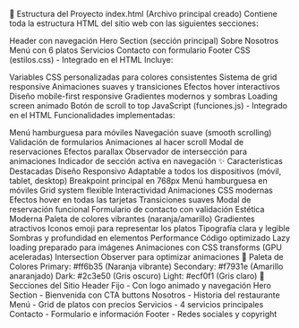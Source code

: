 📁 Estructura del Proyecto
index.html (Archivo principal creado)
Contiene toda la estructura HTML del sitio web con las siguientes secciones:

Header con navegación
Hero Section (sección principal)
Sobre Nosotros
Menú con 6 platos
Servicios
Contacto con formulario
Footer
CSS (estilos.css) - Integrado en el HTML
Incluye:

Variables CSS personalizadas para colores consistentes
Sistema de grid responsive
Animaciones suaves y transiciones
Efectos hover interactivos
Diseño mobile-first responsive
Gradientes modernos y sombras
Loading screen animado
Botón de scroll to top
JavaScript (funciones.js) - Integrado en el HTML
Funcionalidades implementadas:

Menú hamburguesa para móviles
Navegación suave (smooth scrolling)
Validación de formularios
Animaciones al hacer scroll
Modal de reservaciones
Efectos parallax
Observador de intersección para animaciones
Indicador de sección activa en navegación
✨ Características Destacadas
Diseño Responsivo
Adaptable a todos los dispositivos (móvil, tablet, desktop)
Breakpoint principal en 768px
Menú hamburguesa en móviles
Grid system flexible
Interactividad
Animaciones CSS modernas
Efectos hover en todas las tarjetas
Transiciones suaves
Modal de reservación funcional
Formulario de contacto con validación
Estética Moderna
Paleta de colores vibrantes (naranja/amarillo)
Gradientes atractivos
Iconos emoji para representar los platos
Tipografía clara y legible
Sombras y profundidad en elementos
Performance
Código optimizado
Lazy loading preparado para imágenes
Animaciones con CSS transforms (GPU aceleradas)
Intersection Observer para optimizar animaciones
🎨 Paleta de Colores
Primary: #ff6b35 (Naranja vibrante)
Secondary: #f7931e (Amarillo anaranjado)
Dark: #2c3e50 (Gris oscuro)
Light: #ecf0f1 (Gris claro)
📱 Secciones del Sitio
Header Fijo - Con logo animado y navegación
Hero Section - Bienvenida con CTA buttons
Nosotros - Historia del restaurante
Menú - Grid de platos con precios
Servicios - 4 servicios principales
Contacto - Formulario e información
Footer - Redes sociales y copyright